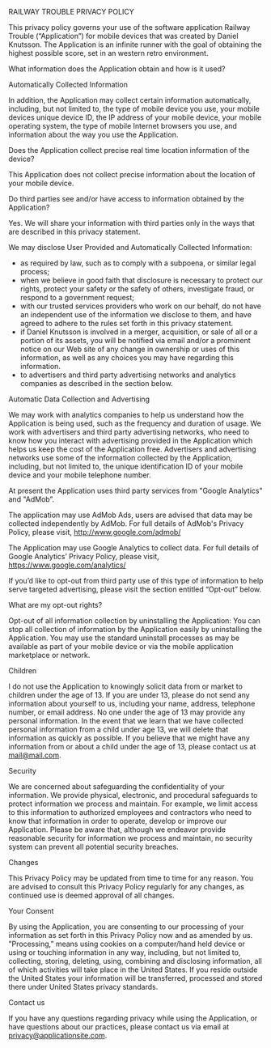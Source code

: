 RAILWAY TROUBLE PRIVACY POLICY

This privacy policy governs your use of the software application Railway Trouble (“Application”)
for mobile devices that was created by Daniel Knutsson. The Application is an infinite runner
with the goal of obtaining the highest possible score, set in an western retro environment.

What information does the Application obtain and how is it used?

Automatically Collected Information

In addition, the Application may collect certain information automatically, including, but not
limited to, the type of mobile device you use, your mobile devices unique device ID, the IP
address of your mobile device, your mobile operating system, the type of mobile Internet
browsers you use, and information about the way you use the Application.

Does the Application collect precise real time location information of the device?

This Application does not collect precise information about the location of your mobile device.

Do third parties see and/or have access to information obtained by the Application?

Yes. We will share your information with third parties only in the ways that are described in this
privacy statement.

We may disclose User Provided and Automatically Collected Information:

- as required by law, such as to comply with a subpoena, or similar legal process;
- when we believe in good faith that disclosure is necessary to protect our rights, protect your safety or the safety of others, investigate fraud, or respond to a government request;
- with our trusted services providers who work on our behalf, do not have an independent use of the information we disclose to them, and have agreed to adhere to the rules set forth in this privacy statement.
- if Daniel Knutsson is involved in a merger, acquisition, or sale of all or a portion of its assets, you will be notified via email and/or a prominent notice on our Web site of any change in ownership or uses of this information, as well as any choices you may have regarding this information.
- to advertisers and third party advertising networks and analytics companies as described in the section below.

Automatic Data Collection and Advertising

We may work with analytics companies to help us understand how the Application is being used, such as the frequency and duration of usage. We work with advertisers and third party advertising networks, who need to know how you interact with advertising provided in the Application which helps us keep the cost of the Application free. Advertisers and advertising networks use some of the information collected by the Application, including, but not limited to, the unique identification ID of your mobile device and your mobile telephone number. 

At present the Application uses third party services from "Google Analytics" and "AdMob”.

The application may use AdMob Ads, users are advised that data may be collected independently by AdMob. For full details of AdMob's Privacy Policy, please visit, http://www.google.com/admob/

The Application may use Google Analytics to collect data. For full details of Google Analytics’ Privacy Policy, please visit, https://www.google.com/analytics/

If you’d like to opt-out from third party use of this type of information to help serve targeted advertising, please visit the section entitled “Opt-out” below.

What are my opt-out rights?

Opt-out of all information collection by uninstalling the Application: You can stop all collection of information by the Application easily by uninstalling the Application. You may use the standard uninstall processes as may be available as part of your mobile device or via the mobile application marketplace or network.

Children

I do not use the Application to knowingly solicit data from or market to children under the age of 13. If you are under 13, please do not send any information about yourself to us, including your name, address, telephone number, or email address. No one under the age of 13 may provide any personal information. In the event that we learn that we have collected personal information from a child under age 13, we will delete that information as quickly as possible. If you believe that we might have any information from or about a child under the age of 13, please contact us at mail@mail.com.

Security

We are concerned about safeguarding the confidentiality of your information. We provide physical, electronic, and procedural safeguards to protect information we process and maintain. For example, we limit access to this information to authorized employees and contractors who need to know that information in order to operate, develop or improve our Application. Please be aware that, although we endeavor provide reasonable security for information we process and maintain, no security system can prevent all potential security breaches.

Changes

This Privacy Policy may be updated from time to time for any reason. You are advised to consult this Privacy Policy regularly for any changes, as continued use is deemed approval of all changes.

Your Consent

By using the Application, you are consenting to our processing of your information as set forth in this Privacy Policy now and as amended by us. "Processing,” means using cookies on a computer/hand held device or using or touching information in any way, including, but not limited to, collecting, storing, deleting, using, combining and disclosing information, all of which activities will take place in the United States. If you reside outside the United States your information will be transferred, processed and stored there under United States privacy standards.

Contact us

If you have any questions regarding privacy while using the Application, or have questions about our practices, please contact us via email at privacy@applicationsite.com.
